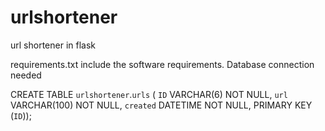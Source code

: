 # urlshortener
url shortener in flask

requirements.txt include the software requirements.
Database connection needed

CREATE TABLE `urlshortener`.`urls` (
  `ID` VARCHAR(6) NOT NULL,
  `url` VARCHAR(100) NOT NULL,
  `created` DATETIME NOT NULL,
  PRIMARY KEY (`ID`));


